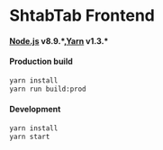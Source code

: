 # ShtabTab Frontend


#### [Node.js](https://nodejs.org/) v8.9.\*,[Yarn](https://nodejs.org/) v1.3.*

#### Production build
```sh
yarn install
yarn run build:prod
```

#### Development
```sh
yarn install
yarn start
```